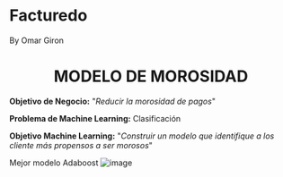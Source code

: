 # Facturedo
By Omar Giron
<h1><center>MODELO DE MOROSIDAD</center></h1>

**Objetivo de Negocio:** 
"*Reducir la morosidad de pagos*"

**Problema de Machine Learning:** Clasificación

**Objetivo Machine Learning:**
"*Construir un modelo que identifique a los cliente más propensos a ser morosos*"



Mejor modelo Adaboost
![image](https://user-images.githubusercontent.com/52966988/139493879-0b9fee09-2472-42ee-b1be-daeb88c6f4ca.png)

